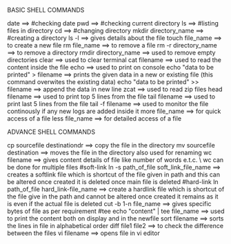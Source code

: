 BASIC SHELL COMMANDS

date  ==> #checking date 
pwd ==> #checking current directory
ls ==> #listing files in directory
cd ==> #changing directory
mkdir directory_name ==> #creating a directory
ls -l ==> gives details about the file
touch file_name ==> to create a new file 
rm file_name ==> to remove a file 
rm -r directory_name ==> to remove a directory
rmdir directory_name ==> used to remove empty directories
clear ==> used to clear terminal
cat filename ==> used to read the content inside the file
echo ==> used to print on console
echo "data to be printed" > filename ==> prints the given data in a new or existing file (this command overwites the existing data)
echo "data to be printed" >> filename ==> append the data in new line
zcat ==> used to read zip files
head filename ==> used to print top 5 lines from the file
tail filename ==> used to print last 5 lines from the file
tail -f filename ==> used to monitor the file continously if any new logs are added inside it
more file_name ==> for quick access of a file
less file_name ==> for detailed access of a file

ADVANCE SHELL COMMANDS

cp sourcefile destinationdr ==> copy the file in the directory
mv sourcefile destination ==> moves the file in the directory also used for renaming
wc filename ==> gives content details of file like number of words e.t.c. \\ wc can be done for multiple files
#soft-link
ln -s path_of_file soft_link_file_name ==> creates a softlink file which is shortcut of the file given in path and this can be altered once created it is deleted once main file is deleted
#hard-link
ln path_of_file hard_link-file_name ==> create a hardlink file which is shortcut of the file give in the path and cannot be altered once created it remains as it is even if the actual file is deleted
cut -b 1-n file_name ==> gives specific bytes of file as per requirement
#tee
echo "content" | tee file_name ==> used to print the content both on display and in the newfile
sort filename ==> sorts the lines in file in alphabetical order
diff file1 file2  ==> to check the difference between the files
vi filename ==> opens file in vi editor




